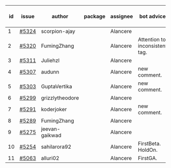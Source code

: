 | id | issue | author | package | assignee | bot advice | created date of issue | target release date | date from target |
| ------ | ------ | ------ | ------ | ------ | ------ | ------ | ------ | :-----: |
| 1 | [#5324](https://github.com/Azure/sdk-release-request/issues/5324) | scorpion-ajay |  | Alancere |  | 07-09 | 07-31 |  |
| 2 | [#5320](https://github.com/Azure/sdk-release-request/issues/5320) | FumingZhang |  | Alancere | Attention to inconsistent tag. | 07-05 | 07-25 |  |
| 3 | [#5311](https://github.com/Azure/sdk-release-request/issues/5311) | Juliehzl |  | Alancere |  | 07-01 | 07-25 |  |
| 4 | [#5307](https://github.com/Azure/sdk-release-request/issues/5307) | audunn |  | Alancere | new comment. | 06-27 | 07-26 |  |
| 5 | [#5303](https://github.com/Azure/sdk-release-request/issues/5303) | GuptaVertika |  | Alancere | new comment. | 06-27 | 07-25 |  |
| 6 | [#5299](https://github.com/Azure/sdk-release-request/issues/5299) | grizzlytheodore |  | Alancere |  | 06-26 | 07-26 |  |
| 7 | [#5291](https://github.com/Azure/sdk-release-request/issues/5291) | koderjoker |  | Alancere | new comment. | 06-25 | 07-25 |  |
| 8 | [#5289](https://github.com/Azure/sdk-release-request/issues/5289) | FumingZhang |  | Alancere |  | 06-25 | 07-25 |  |
| 9 | [#5275](https://github.com/Azure/sdk-release-request/issues/5275) | jeevan-gaikwad |  | Alancere |  | 06-14 | 07-26 |  |
| 10 | [#5254](https://github.com/Azure/sdk-release-request/issues/5254) | sahilarora92 |  | Alancere | FirstBeta. HoldOn. | 06-05 | 06-21 |  |
| 11 | [#5063](https://github.com/Azure/sdk-release-request/issues/5063) | alluri02 |  | Alancere | FirstGA. | 03-20 | 07-15 |  |
